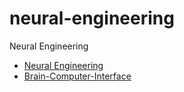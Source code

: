 # neural-engineering
Neural Engineering
- [Neural Engineering](https://en.wikipedia.org/wiki/Neural_engineering)
- [Brain-Computer-Interface](https://en.wikipedia.org/wiki/Brain%E2%80%93computer_interface)

